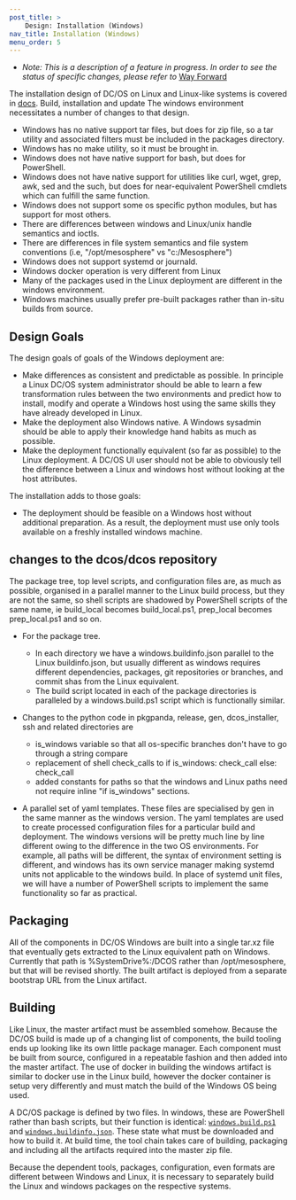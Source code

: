```yaml
---
post_title: >
    Design: Installation (Windows)
nav_title: Installation (Windows)
menu_order: 5
---
```

- *Note: This is a description of a feature in progress. In order to see the status of specific changes, please refer to* [Way Forward](#way-forward)

The installation design of DC/OS on Linux and Linux-like systems is covered in [docs](https://dcos.io/docs/overview/design/installation/). 
Build, installation and update The windows environment necessitates a number of changes to that design.
- Windows has no native support tar files, but does for zip file, so a tar utility and
  associated filters must be included in the packages directory.
- Windows has no make utility, so it must be brought in.
- Windows does not have native support for bash, but does for PowerShell.
- Windows does not have native support for utilities like curl, wget, grep, awk, sed and the such, but does for near-equivalent PowerShell cmdlets which can fulfill the same function. 
- Windows does not support some os specific python modules, but has support for most others. 
- There are differences between windows and Linux/unix handle semantics and ioctls.
- There are differences in file system semantics and file system conventions (i.e, "/opt/mesosphere" vs "c:/Mesosphere")
- Windows does not support systemd or journald.
- Windows docker operation is very different from Linux
- Many of the packages used in the Linux deployment are different in the windows environment.
- Windows machines usually prefer pre-built packages rather than in-situ builds from source.

## Design Goals

The design goals of goals of the Windows deployment are:
- Make differences as consistent and predictable as possible. In principle a Linux DC/OS system administrator should be able to learn a few transformation rules between the two environments and predict how to install, modify and operate a Windows host using the same skills they have already developed in Linux.
- Make the deployment also Windows native. A Windows sysadmin should be able to apply their knowledge hand habits as much as possible.
- Make the deployment functionally equivalent (so far as possible) to the Linux deployment.  A DC/OS UI user should not be able to obviously tell the difference between a Linux and windows host without looking at the host attributes.

The installation adds to those goals:
- The deployment should be feasible on a Windows host without additional preparation. As a result, the deployment must use only tools available on a freshly installed windows machine.

## changes to the dcos/dcos repository

The package tree, top level scripts, and configuration files are, as much as possible, organised in a parallel manner to the
Linux build process, but they are not the same, so shell scripts are shadowed by PowerShell scripts of the same name, ie build_local becomes build_local.ps1, prep_local becomes prep_local.ps1 and so on.  

- For the package tree. 
  - In each directory we have a windows.buildinfo.json parallel to the Linux buildinfo.json, but usually different as windows requires different dependencies, packages, git repositories or branches, and commit shas from the Linux equivalent. 
  - The build script located in each of the package directories is paralleled by a windows.build.ps1 script which is functionally similar.
    
- Changes to the python code in pkgpanda, release, gen, dcos_installer, ssh and related directories are
  - is_windows variable so that all os-specific branches don't have to go through a string compare
  - replacement of shell check_calls to if is_windows: check_call <windows> else: check_call <Linux>
  - added constants for paths so that the windows and Linux paths need not require inline "if is_windows" sections.

- A parallel set of yaml templates.  These files are specialised by gen in the same manner as the windows version. The yaml
  templates are used to create processed configuration files for a particular build and deployment. The windows versions will
  be pretty much line by line different owing to the difference in the two OS environments. For example, all paths will be
  different, the syntax of environment setting is different, and windows has its own service manager making systemd units not
  applicable to the windows build.  In place of systemd unit files, we will have a number of PowerShell scripts to implement
  the same functionality so far as practical.

## Packaging

All of the components in DC/OS Windows are built into a single tar.xz file that eventually gets extracted to the Linux equivalent path on Windows. Currently that path is %SystemDrive%:/DCOS rather than /opt/mesosphere, but that will be revised shortly. The built artifact is deployed from a separate bootstrap URL from the Linux artifact. 


## Building

Like Linux, the master artifact must be assembled somehow. Because the DC/OS build is made up of a changing list of components, the build tooling ends up looking like its own little package manager. Each component must be built from source, configured in a repeatable fashion and then added into the master artifact. The use of docker in building the windows artifact is similar to docker use in the Linux build, however the docker container is setup very differently and must match the build of the Windows OS being used. 

A DC/OS package is defined by two files. In windows, these are PowerShell rather than bash scripts, but their function is identical: [`windows.build.ps1`][1] and [`windows.buildinfo.json`][2]. These state what must be downloaded and how to build it. At build time, the tool chain takes care of building, packaging and including all the artifacts required into the master zip file.

Because the dependent tools, packages, configuration, even formats are different between Windows and Linux, it is necessary to separately build the Linux and windows packages on the respective systems.




[1]: https://github.com/dcos/dcos/blob/master/packages/mesos/windows.build.ps1
[2]: https://github.com/dcos/dcos/blob/master/packages/mesos/windows.buildinfo.json
